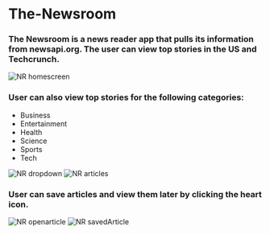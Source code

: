 # The-Newsroom

### The Newsroom is a news reader app that pulls its information from newsapi.org. The user can view top stories in the US and Techcrunch.
![NR homescreen](https://user-images.githubusercontent.com/22177989/113739983-ec2c9300-96c5-11eb-9ced-e381feb7fd74.png)


### User can also view top stories for the following categories:
- Business
- Entertainment
- Health
- Science
- Sports
- Tech

![NR dropdown](https://user-images.githubusercontent.com/22177989/113740025-f484ce00-96c5-11eb-833e-17e3fdb5f0b7.png)
![NR articles](https://user-images.githubusercontent.com/22177989/113740563-6ceb8f00-96c6-11eb-9d08-2b07f376efb9.png)



### User can save articles and view them later by clicking the heart icon.

![NR openarticle](https://user-images.githubusercontent.com/22177989/113740096-05cdda80-96c6-11eb-95d1-183a22aa3bda.png)
![NR savedArticle](https://user-images.githubusercontent.com/22177989/113740780-a0c6b480-96c6-11eb-9629-b7d857f8b3d6.png)


